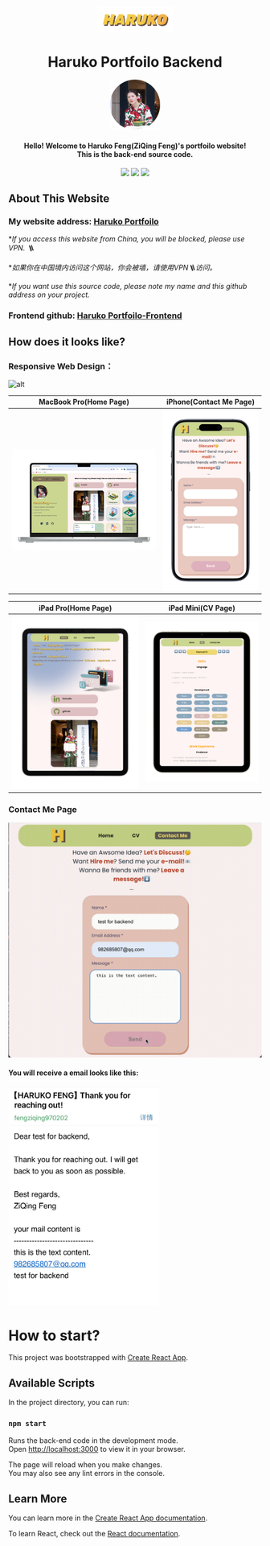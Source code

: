 <div align="center">
    <img src="./readme-assets/biglogo.png" style="width:150px">
    <h1>Haruko Portfoilo Backend</h1>
</div>

<div align="center">
    <img src="./readme-assets/avatar.png" style="width:100px">
    <h4 >Hello! Welcome to Haruko Feng(ZiQing Feng)'s portfoilo website!<br/> This is the back-end source code.</h4>
</div>

<p align="center">
<a herf="https://github.com/Fengziqing" alt="ziqing-github"><img src="https://img.shields.io/badge/Github-ZiQing-yellow?style=for-the-badge&logo=Github" /></a>
<a href="http://www.linkedin.com/in/ziqing-feng" alt="ziqing-linkedin"><img src="https://img.shields.io/badge/Linkedin-ZiQing-blue?style=for-the-badge&logo=Linkedin" /></a>
<a href="https://ziqingfeng.vercel.app/" alt="haruko portfoilo web address"><img src="https://img.shields.io/badge/Portfoilo-Haruko-purple?style=for-the-badge" /></a>
</p>

## About This Website
### My website address: [Haruko Portfoilo](https://ziqingfeng.vercel.app/ "haruko portfoilo")

**If you access this website from China, you will be blocked, please use VPN. 🪜*

**如果你在中国境内访问这个网站，你会被墙，请使用VPN🪜访问。*

**If you want use this source code, please note my name and this github address on your project.*
### Frontend github: [Haruko Portfoilo-Frontend](https://github.com/Fengziqing/portfolio "haruko portfoilo-frontend")

####

## How does it looks like?
### Responsive Web Design：

![alt](./readme-assets/response-haruko.gif)

MacBook Pro(Home Page)  | iPhone(Contact Me Page)
------------- | -------------
![alt](./readme-assets/macbookpro-harukoweb.png)  | ![alt](./readme-assets/iphone-harukoweb.png)

iPad Pro(Home Page)  | iPad Mini(CV Page)
------------- | -------------
![alt](./readme-assets/ipadpro-harukoweb.png)  | ![alt](./readme-assets/ipadmini-harukoweb.png)

### Contact Me Page
![alt](./readme-assets/backend.gif)

#### You will receive a email looks like this:
<img src="./readme-assets/confirmation-email.jpg" width="300px"/>

# How to start?

This project was bootstrapped with [Create React App](https://github.com/facebook/create-react-app).

## Available Scripts

In the project directory, you can run:

### `npm start`

Runs the back-end code in the development mode.\
Open [http://localhost:3000](http://localhost:3000) to view it in your browser.

The page will reload when you make changes.\
You may also see any lint errors in the console.

## Learn More

You can learn more in the [Create React App documentation](https://facebook.github.io/create-react-app/docs/getting-started).

To learn React, check out the [React documentation](https://reactjs.org/).
